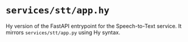 # `services/stt/app.hy`

Hy version of the FastAPI entrypoint for the Speech-to-Text service.
It mirrors `services/stt/app.py` using Hy syntax.
